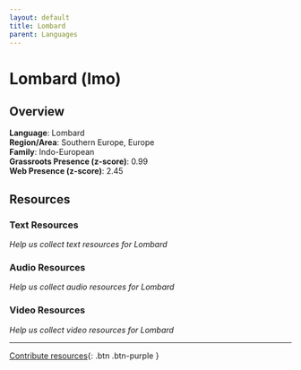 ```yaml
---
layout: default
title: Lombard
parent: Languages
---
```


# Lombard (lmo)

## Overview

**Language**: Lombard  
**Region/Area**: Southern Europe, Europe  
**Family**: Indo-European  
**Grassroots Presence (z-score)**: 0.99  
**Web Presence (z-score)**: 2.45  

## Resources

### Text Resources
*Help us collect text resources for Lombard*

### Audio Resources
*Help us collect audio resources for Lombard*

### Video Resources
*Help us collect video resources for Lombard*

---

[Contribute resources](https://forms.office.com/e/1SfLJx3u1r){: .btn .btn-purple }

